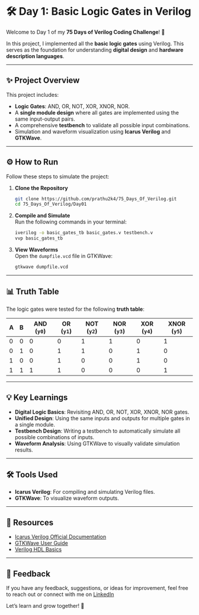 # 🛠️ Day 1: Basic Logic Gates in Verilog  

Welcome to Day 1 of my **75 Days of Verilog Coding Challenge**! 🎉  

In this project, I implemented all the **basic logic gates** using Verilog. This serves as the foundation for understanding **digital design** and **hardware description languages**.  

---

## ✨ Project Overview  

This project includes:  
- **Logic Gates**: AND, OR, NOT, XOR, XNOR, NOR.  
- A **single module design** where all gates are implemented using the same input-output pairs.  
- A comprehensive **testbench** to validate all possible input combinations.  
- Simulation and waveform visualization using **Icarus Verilog** and **GTKWave**.  

---

## ⚙️ How to Run  

Follow these steps to simulate the project:  

1. **Clone the Repository**  
   ```bash
   git clone https://github.com/prathu2k4/75_Days_Of_Verilog.git
   cd 75_Days_Of_Verilog/Day01
   ```

2. **Compile and Simulate**  
   Run the following commands in your terminal:  
   ```bash
   iverilog -o basic_gates_tb basic_gates.v testbench.v
   vvp basic_gates_tb
   ```

3. **View Waveforms**  
   Open the `dumpfile.vcd` file in GTKWave:  
   ```bash
   gtkwave dumpfile.vcd
   ```  

---

## 📊 Truth Table  

The logic gates were tested for the following **truth table**:  

| A | B | AND (`y0`) | OR (`y1`) | NOT (`y2`) | NOR (`y3`) | XOR (`y4`) | XNOR (`y5`) |
|---|---|------------|-----------|------------|------------|------------|-------------|
| 0 | 0 |     0      |     0     |     1      |     1      |     0      |      1      |
| 0 | 1 |     0      |     1     |     1      |     0      |     1      |      0      |
| 1 | 0 |     0      |     1     |     0      |     0      |     1      |      0      |
| 1 | 1 |     1      |     1     |     0      |     0      |     0      |      1      |  

---

## 💡 Key Learnings  

- **Digital Logic Basics**: Revisiting AND, OR, NOT, XOR, XNOR, NOR gates.  
- **Unified Design**: Using the same inputs and outputs for multiple gates in a single module.  
- **Testbench Design**: Writing a testbench to automatically simulate all possible combinations of inputs.  
- **Waveform Analysis**: Using GTKWave to visually validate simulation results.  

---

## 🛠️ Tools Used  

- **Icarus Verilog**: For compiling and simulating Verilog files.  
- **GTKWave**: To visualize waveform outputs.  

---

## 🔗 Resources  

- [Icarus Verilog Official Documentation](http://iverilog.icarus.com/)  
- [GTKWave User Guide](http://gtkwave.sourceforge.net/)  
- [Verilog HDL Basics](https://en.wikipedia.org/wiki/Verilog)  

---

## 🤝 Feedback  

If you have any feedback, suggestions, or ideas for improvement, feel free to reach out or connect with me on [LinkedIn](https://www.linkedin.com/in/pratham-jainvs)

Let’s learn and grow together! 💪 